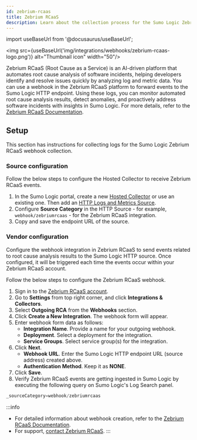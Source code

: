 ```yaml
---
id: zebrium-rcaas
title: Zebrium RCaaS
description: Learn about the collection process for the Sumo Logic Zebrium RCaaS integration.
---
```


import useBaseUrl from '@docusaurus/useBaseUrl';

<img src={useBaseUrl('img/integrations/webhooks/zebrium-rcaas-logo.png')} alt="Thumbnail icon" width="50"/>

Zebrium RCaaS (Root Cause as a Service) is an AI-driven platform that automates root cause analysis of software incidents, helping developers identify and resolve issues quickly by analyzing log and metric data. You can use a webhook in the Zebrium RCaaS platform to forward events to the Sumo Logic HTTP endpoint. Using these logs, you can monitor automated root cause analysis results, detect anomalies, and proactively address software incidents with insights in Sumo Logic. For more details, refer to the [Zebrium RCaaS Documentation](https://docs.zebrium.com/).

## Setup

This section has instructions for collecting logs for the Sumo Logic Zebrium RCaaS webhook collection.

### Source configuration

Follow the below steps to configure the Hosted Collector to receive Zebrium RCaaS events.

1. In the Sumo Logic portal, create a new [Hosted Collector](/docs/send-data/hosted-collectors/configure-hosted-collector/) or use an existing one. Then add an [HTTP Logs and Metrics Source](/docs/send-data/hosted-collectors/http-source/logs-metrics/#configure-an-httplogs-and-metrics-source).
2. Configure **Source Category** in the HTTP Source - for example, `webhook/zebriumrcaas` - for the Zebrium RCaaS integration.
3. Copy and save the endpoint URL of the source.

### Vendor configuration

Configure the webhook integration in Zebrium RCaaS to send events related to root cause analysis results to the Sumo Logic HTTP source. Once configured, it will be triggered each time the events occur within your Zebrium RCaaS account.

Follow the below steps to configure the Zebrium RCaaS webhook.

1. Sign in to the [Zebrium RCaaS account](https://trial.zebrium.com/auth/sign-in).
2. Go to **Settings** from top right corner, and click **Integrations & Collectors**.
3. Select **Outgoing RCA** from the **Webhooks** section.
4. Click **Create a New Integration**. The webhook form will appear.
5. Enter webhook form data as follows:
    - **Integration Name**. Provide a name for your outgoing webhook.
    - **Deployment**. Select a deployment for the integration.
    - **Service Groups**. Select service group(s) for the integration.
6. Click **Next**.
    - **Webhook URL**. Enter the Sumo Logic HTTP endpoint URL (source address) created above.
    - **Authentication Method**. Keep it as **NONE**.
7. Click **Save**.
8. Verify Zebrium RCaaS events are getting ingested in Sumo Logic by executing the following query on Sumo Logic's Log Search panel.
  ```sql
  _sourceCategory=webhook/zebriumrcaas
  ```

:::info
- For detailed information about webhook creation, refer to the [Zebrium RCaaS Documentation](https://docs.sciencelogic.com/zebrium/latest/Content/Web_Zebrium/07_Webhooks/rca_outgoing.html).
- For support, [contact Zebrium RCaaS](https://www.zebrium.com/).
:::
